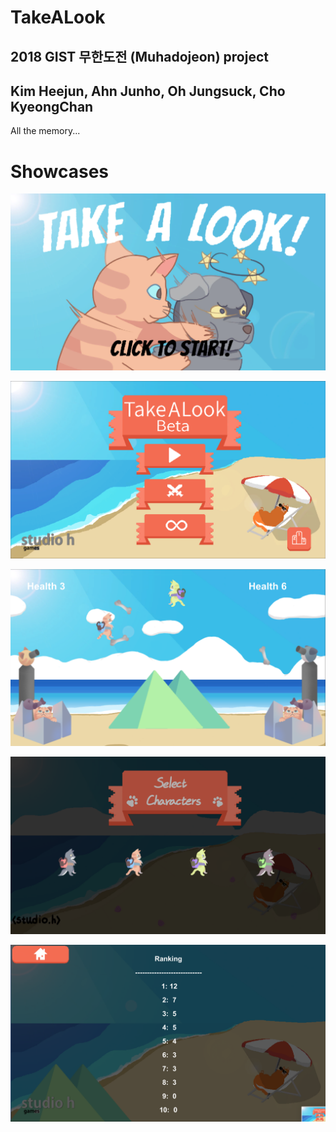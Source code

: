 # TakeALook

## 2018 GIST 무한도전 (Muhadojeon) project
## Kim Heejun, Ahn Junho, Oh Jungsuck, Cho KyeongChan

All the memory...

# Showcases
![](https://raw.githubusercontent.com/ahn9807/ImageBase/main/TakeALook/%EC%8A%A4%ED%81%AC%EB%A6%B0%EC%83%B7%202018-11-14%20%EC%98%A4%ED%9B%84%206.04.09.png?token=AINBGEWMFTKKFC4XWGALR63AN3JP4)

![](https://raw.githubusercontent.com/ahn9807/ImageBase/main/TakeALook/%EC%8A%A4%ED%81%AC%EB%A6%B0%EC%83%B7%202018-11-14%20%EC%98%A4%ED%9B%84%206.04.17.png?token=AINBGEXPFGVBNTGD7Q3G3Z3AN3I6S)

![](https://raw.githubusercontent.com/ahn9807/ImageBase/main/TakeALook/%EC%8A%A4%ED%81%AC%EB%A6%B0%EC%83%B7%202018-11-10%20%EC%98%A4%ED%9B%84%2011.39.03.png?token=AINBGEW57HNSZW7AVCSAGITAN3IAA)

![](https://raw.githubusercontent.com/ahn9807/ImageBase/main/TakeALook/%EC%8A%A4%ED%81%AC%EB%A6%B0%EC%83%B7%202018-11-14%20%EC%98%A4%ED%9B%84%206.04.46.png?token=AINBGERUMGBQ2QASFOW5UMLAN3I46)

![](https://raw.githubusercontent.com/ahn9807/ImageBase/main/TakeALook/%EC%8A%A4%ED%81%AC%EB%A6%B0%EC%83%B7%202018-11-14%20%EC%98%A4%ED%9B%84%206.04.26.png?token=AINBGESBE2VZDUKFDUYPQSTAN3I5W)
